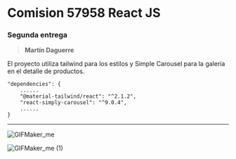 # Comision 57958 React JS
### Segunda entrega
> **Martín Daguerre**

El proyecto utiliza tailwind para los estilos y Simple Carousel para la galería en el detalle de productos.

    "dependencies": {
    	......
        "@material-tailwind/react": "^2.1.2",
        "react-simply-carousel": "^9.0.4",
    	......
    }
------------

![GIFMaker_me](https://github.com/martin-daguerre-pyxis/57985-ReactJs/assets/59453458/b05c307d-f954-4ef1-9b24-ac0afd85c82e)

![GIFMaker_me (1)](https://github.com/martin-daguerre-pyxis/57985-ReactJs/assets/59453458/52047566-7aee-4635-84e3-05f0508bd00b)
